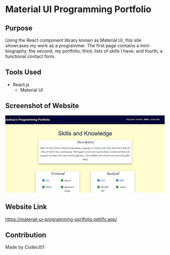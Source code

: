 # Material UI Programming Portfolio

## Purpose
Using the React component library known as Material UI, this site showcases my work as a programmer. The first page contains a mini-biography; the second, my portfolio; third, lists of skills I have; and fourth, a functional contact form.

## Tools Used
* React.js
    * Material UI

## Screenshot of Website
![Alt text](/images/image-screenshot.JPG?raw=true "MUI Programming Portfolio")

## Website Link
https://material-ui-programming-portfolio.netlify.app/

## Contribution
Made by CoderJ01